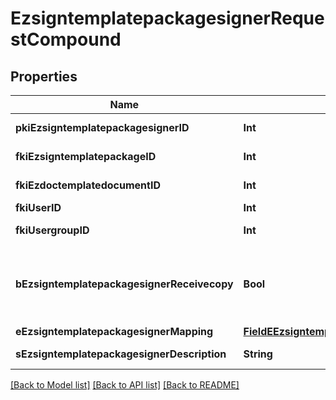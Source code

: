 # EzsigntemplatepackagesignerRequestCompound

## Properties
Name | Type | Description | Notes
------------ | ------------- | ------------- | -------------
**pkiEzsigntemplatepackagesignerID** | **Int** | The unique ID of the Ezsigntemplatepackagesigner | [optional] 
**fkiEzsigntemplatepackageID** | **Int** | The unique ID of the Ezsigntemplatepackage | 
**fkiEzdoctemplatedocumentID** | **Int** | The unique ID of the Ezdoctemplatedocument | [optional] 
**fkiUserID** | **Int** | The unique ID of the User | [optional] 
**fkiUsergroupID** | **Int** | The unique ID of the Usergroup | [optional] 
**bEzsigntemplatepackagesignerReceivecopy** | **Bool** | If this flag is true. The signatory will receive a copy of every signed Ezsigndocument even if it ain&#39;t required to sign the document. | [optional] 
**eEzsigntemplatepackagesignerMapping** | [**FieldEEzsigntemplatepackagesignerMapping**](FieldEEzsigntemplatepackagesignerMapping.md) |  | [optional] 
**sEzsigntemplatepackagesignerDescription** | **String** | The description of the Ezsigntemplatepackagesigner | 

[[Back to Model list]](../README.md#documentation-for-models) [[Back to API list]](../README.md#documentation-for-api-endpoints) [[Back to README]](../README.md)


